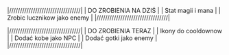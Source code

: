 |/////////////////////////////////|
| 	     DO ZROBIENIA NA DZIŚ     |
| 	      Stat magii i mana 	    |
|    Zrobic lucznikow jako enemy  |
|/////////////////////////////////|

|/////////////////////////////////|
|	      DO ZROBIENIA TERAZ        |
|       Ikony do cooldownow       |
|      	Dodać kobe jako NPC	      |
| 	  Dodać gotki jako enemy      |
|/////////////////////////////////|
